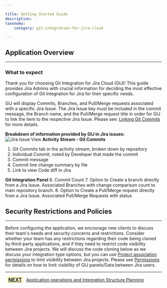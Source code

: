 ```yaml
---

title: Getting Started Guide
description:
taxonomy:
    category: git-integration-for-jira-cloud

---
```

## Application Overview
---
### What to expect

Thank you for choosing Git Integration for Jira Cloud (GIJ)! This guide provides Jira Admins with crucial information for deciding the most effective configuration of Git Integration for Jira for their specific needs.

GIJ will display Commits, Branches, and Pull/Merge requests associated with a specific Jira Issue. The Jira Issue key must be included in the commit message, the Branch name, and the Pull/Merge request title in order for GIJ to link the item to the respective Jira Issue. 
 Please see: [Linking Git Commits](https://help.gitkraken.com/git-integration-for-jira-cloud/linking-git-commits-to-jira-issues-gij-cloud/) for more details.

**Breakdown of information provided by GIJ in Jira issues:**
![Jira Issue View](/wp-content/uploads/Jira-Issue-Breakdown.png)
**Activity Stream - Git Commits**
1. Git Commits tab in the activity stream, broken down by repository
2. Individual Commit, noted by Developer that made the commit
3. Commit message
4. Commit line change summary by file
5. Link to view Code diff in Jira

**Git Integration Panel**
6. Commit Count
7. Option to Create a branch directly from a Jira Issue. Associated Branches with change comparison count to main repository branch.
8. Option to Create a Pull/Merge request directly from a Jira Issue. Associated Pull/Merge Requests with status



## Security Restrictions and Policies
---
Before configuring the application, we encourage new clients to discuss their team's needs and security concerns and restrictions. Consider whether your team has any restrictions regarding their code being cloned by third-party applications, and if they need to restrict code visibility between Jira projects. We will discuss the code cloning below as we discuss your integration type options, but you can use [Project association permissions](https://help.gitkraken.com/git-integration-for-jira-cloud/setting-project-permissions-gij-cloud/) to limit visibility between Jira projects. Please see [Permissions](https://help.gitkraken.com/git-integration-for-jira-cloud/permissions-gij-cloud/) for details on how to limit visibility of GIJ panels/Data between Jira users.

___

[<b style='background-color:#FFFCC3; padding:1px 5px; color:#181D28; border-radius:3px; margin: 0 5px; font-size: medium;'>NEXT</b>](/git-integration-for-jira-cloud/Getting-Started-Guide-App-operations-and-planning) <a href="https://help.gitkraken.com/git-integration-for-jira-cloud/Getting-Started-Guide-App-operations-and-planning/">Application operations and Integration Structure Planning</a>
